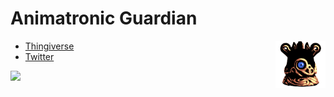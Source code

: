 # Animatronic Guardian

<img align="right" width="80" src="./img/guardian2.png" />

- [Thingiverse](https://www.thingiverse.com/thing:3552801)
- [Twitter](https://twitter.com/Zerrotajo/status/1118835087645319168)

<img src="https://raw.githubusercontent.com/Tedezed/aventurabinaria.es/master/images/mov2.gif" />